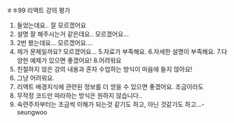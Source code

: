 ㅎㅎ99 리액트 강의 평가

1. 들었는데요.. 잘 모르겠어요
2. 설명 잘 해주시는거 같은데요.. 모르겠어요...
3. 2번 봤는데요... 모르겠어요....
4. 제가 문제일까요? 모르겠어요...
5.자료가 부족해요.
6.자세한 설명이 부족해요.
7.다양한 예제가 있으면 좋겠어요!
8.어려워요
9. 친절하지 않은 강의 내용과 혼자 수업하는 방식이 마음에 들지 않아요!
10. 그냥 어려워요.
11. 리액트 배경지식에 관련된 정보를 더 얻을 수 있으면 좋겠어요. 조금이라도
12. 무작정 코드만 따라하는 방식은 원하지 않습니다..
13. 숙련주차부터는 조금씩 이해가 되는것 같기도 하고, 아닌 것같기도 하고...-seungwoo

